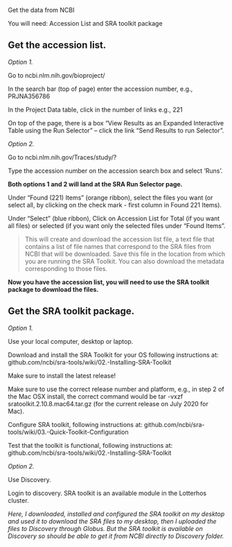 Get the data from NCBI

You will need: Accession List and SRA toolkit package

## Get the accession list.

*Option 1.*

Go to ncbi.nlm.nih.gov/bioproject/

In the search bar (top of page) enter the accession number, e.g., PRJNA356786

In the Project Data table, click in the number of links e.g., 221

On top of the page, there is a box “View Results as an Expanded Interactive Table using the Run Selector” – click the link “Send Results to run Selector”.

*Option 2.*

Go to ncbi.nlm.nih.gov/Traces/study/?

Type the accession number on the accession search box and select ‘Runs’.

**Both options 1 and 2 will land at the SRA Run Selector page.**

Under “Found (221) Items” (orange ribbon), select the files you want (or select all, by clicking on the check mark - first column in Found 221 Items).

Under “Select” (blue ribbon), Click on Accession List for Total (if you want all files) or selected (if you want only the selected files under “Found Items”. 

> This will create and download the accession list file, a text file that contains a list of file names that correspond to the SRA files from NCBI that will be downloaded. Save this file in the location from which you are running the SRA Toolkit. You can also download the metadata corresponding to those files.

**Now you have the accession list, you will need to use the SRA toolkit package to download the files.**

## Get the SRA toolkit package.

*Option 1.*

Use your local computer, desktop or laptop.

Download and install the SRA Toolkit for your OS following instructions at: github.com/ncbi/sra-tools/wiki/02.-Installing-SRA-Toolkit

Make sure to install the latest release!

Make sure to use the correct release number and platform, e.g., in step 2 of the Mac OSX install, the correct command would be tar -vxzf sratoolkit.2.10.8.mac64.tar.gz (for the current release on July 2020 for Mac).

Configure SRA toolkit, following instructions at: github.com/ncbi/sra-tools/wiki/03.-Quick-Toolkit-Configuration

Test that the toolkit is functional, following instructions at: github.com/ncbi/sra-tools/wiki/02.-Installing-SRA-Toolkit

*Option 2.*

Use Discovery.

Login to discovery. SRA toolkit is an available module in the Lotterhos cluster.

*Here, I downloaded, installed and configured the SRA toolkit on my desktop and used it to download the SRA files to my desktop, then I uploaded the files to Discovery through Globus. But the  SRA toolkit is available on Discovery so should be able to get it from NCBI directly to Discovery folder.*
